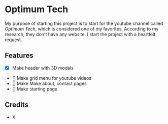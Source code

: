 # <strong> Optimum Tech </strong>

My purpose of starting this project is to start for the youtube channel called _Optimum Tech_, which is considered one of my favorites. According to my research, they don't have any website. I start the project with a heartfelt request.


## Features

-   [x] Make header with 3D modals
-   [] Make grid menu for youtube videos
-   [] Make Make about, contact pages
-   [] Make starting page

## Credits

- X
